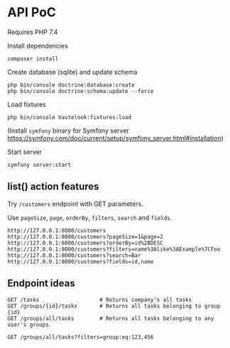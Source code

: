 # API PoC

Requires PHP 7.4

Install dependencies
```
composer install
```

Create database (sqlite) and update schema
```
php bin/console doctrine:database:create
php bin/console doctrine:schema:update --force
```

Load fixtures
```
php bin/console hautelook:fixtures:load
```

(Install `symfony` binary for Symfony server https://symfony.com/doc/current/setup/symfony_server.html#installation)

Start server
```
symfony server:start
```

## list() action features

Try `/customers` endpoint with GET parameters.

Use `pageSize`, `page`, `orderBy`, `filters`, `search` and `fields`.

```
http://127.0.0.1:8000/customers
http://127.0.0.1:8000/customers?pageSize=1&page=2
http://127.0.0.1:8000/customers?orderBy=id%2BDESC
http://127.0.0.1:8000/customers?filters=name%3Alike%3AExample%7CFoo
http://127.0.0.1:8000/customers?search=Bar
http://127.0.0.1:8000/customers?fields=id,name
```

## Endpoint ideas

```
GET /tasks                   # Returns company's all tasks
GET /groups/{id}/tasks       # Returns all tasks belonging to group {id}
GET /groups/all/tasks        # Returns all tasks belonging to any user's groups

GET /groups/all/tasks?filters=group:eq:123,456
```
